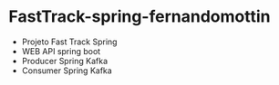 # FastTrack-spring-fernandomottin
- Projeto Fast Track Spring 
- WEB API spring boot
- Producer Spring Kafka
- Consumer Spring Kafka
